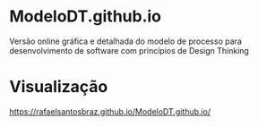 # ModeloDT.github.io
Versão online gráfica e detalhada do modelo de processo para desenvolvimento de software com princípios de Design Thinking

# Visualização
https://rafaelsantosbraz.github.io/ModeloDT.github.io/
